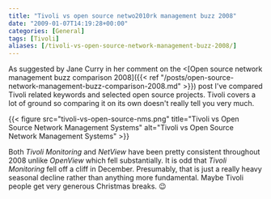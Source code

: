 ```yaml
---
title: "Tivoli vs open source netwo2010rk management buzz 2008"
date: "2009-01-07T14:19:28+00:00"
categories: [General]
tags: [Tivoli]
aliases: [/tivoli-vs-open-source-network-management-buzz-2008/]
---
```


As suggested by Jane Curry in her comment on the <[Open source network management buzz comparison 2008]({{< ref "/posts/open-source-network-management-buzz-comparison-2008.md" >}}) post I've compared Tivoli related keywords and selected open source projects. Tivoli covers a lot of ground so comparing it on its own doesn't really tell you very much.

{{< figure src="tivoli-vs-open-source-nms.png" title="Tivoli vs Open Source Network Management Systems" alt="Tivoli vs Open Source Network Management Systems" >}}

Both *Tivoli Monitoring* and *NetView* have been pretty consistent throughout 2008 unlike *OpenView* which fell substantially. It is odd that *Tivoli Monitoring* fell off a cliff in December. Presumably, that is just a really heavy seasonal decline rather than anything more fundamental. Maybe Tivoli people get very generous Christmas breaks. :wink:
